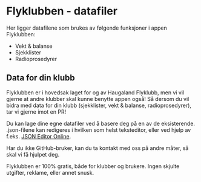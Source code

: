 # Flyklubben - datafiler

Her ligger datafilene som brukes av følgende funksjoner i appen Flyklubben:

- Vekt & balanse
- Sjekklister
- Radioprosedyrer

## Data for din klubb

Flyklubben er i hovedsak laget for og av Haugaland Flyklubb, men vi vil gjerne at andre klubber skal kunne benytte appen også! Så dersom du vil bidra med data for din klubb (sjekklister, vekt & balanse, radioprosedyrer), tar vi gjerne imot en PR!

Du kan lage dine egne datafiler ved å basere deg på en av de eksisterende. .json-filene kan redigeres i hvilken som helst teksteditor, eller ved hjelp av f.eks. [JSON Editor Online](https://jsoneditoronline.org/).

Har du ikke GitHub-bruker, kan du ta kontakt med oss på andre måter, så skal vi få hjulpet deg.

Flyklubben er 100% gratis, både for klubber og brukere. Ingen skjulte utgifter, reklame, eller annet snusk.
